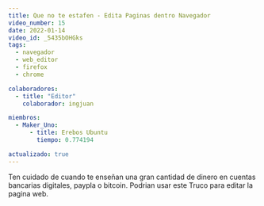 ```yaml
---
title: Que no te estafen - Edita Paginas dentro Navegador
video_number: 15
date: 2022-01-14
video_id: _5435bOHGks
tags:
  - navegador
  - web_editor
  - firefox
  - chrome

colaboradores:
  - title: "Editor"
    colaborador: ingjuan

miembros:
  - Maker_Uno:
      - title: Erebos Ubuntu
        tiempo: 0.774194

actualizado: true
---
```


Ten cuidado de cuando te enseñan una gran cantidad de dinero en cuentas bancarias digitales, paypla o bitcoin. Podrian usar este Truco para editar la pagina web.
